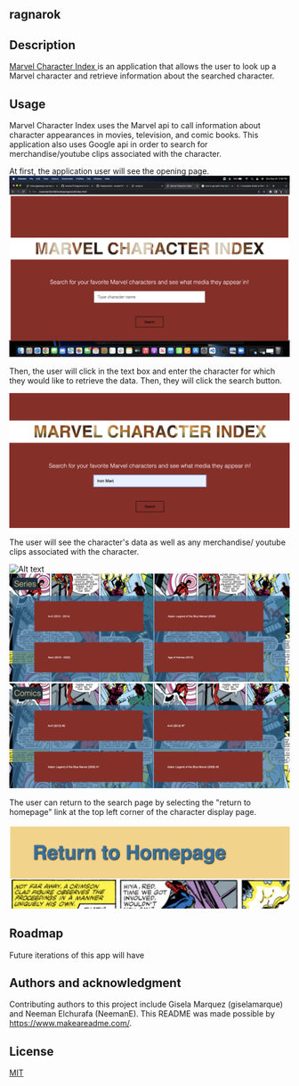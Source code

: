 ## ragnarok

## Description
<a href="https://emsaw721.github.io/ragnarok/"> Marvel Character Index </a> is an application that allows the user to look up a Marvel character and retrieve information about the searched character.  

## Usage
Marvel Character Index uses the Marvel api to call information about character appearances in movies, television, and comic books. This application also uses Google api in order to search for merchandise/youtube clips associated with the character. 

At first, the application user will see the opening page. 
![Alt text](./assets/images/opening.png)

Then, the user will click in the text box and enter the character for which they would like to retrieve the data. Then, they will click the search button. 

![Alt text](./assets/images/charsearch.png)

The user will see the character's data as well as any merchandise/ youtube clips associated with the character.  

![Alt text](./assets/images/charimgandname.png)
![Alt text](./assets/images/charseries.png)
![Alt text](./assets/images/charcomics.png)

The user can return to the search page by selecting the "return to homepage" link at the top left corner of the character display page. 

![Alt text](./assets/images/returntohome.png)

## Roadmap

Future iterations of this app will have 


## Authors and acknowledgment
Contributing authors to this project include Gisela Marquez (giselamarque) and Neeman Elchurafa (NeemanE). 
This README was made possible by https://www.makeareadme.com/. 

## License
[MIT](https://choosealicense.com/licenses/mit/)



